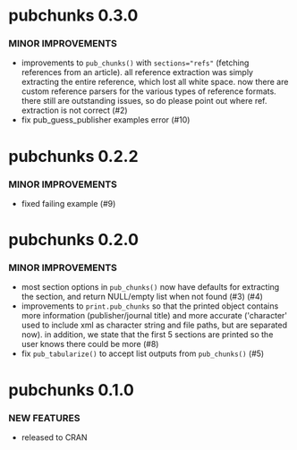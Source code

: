 pubchunks 0.3.0
===============

### MINOR IMPROVEMENTS

* improvements to `pub_chunks()` with `sections="refs"` (fetching references from an article). all reference extraction was simply extracting the entire reference, which lost all white space. now there are custom reference parsers for the various types of reference formats. there still are outstanding issues, so do please point out where ref. extraction is not correct (#2)
* fix pub_guess_publisher examples error (#10)

pubchunks 0.2.2
===============

### MINOR IMPROVEMENTS

* fixed failing example (#9)

pubchunks 0.2.0
===============

### MINOR IMPROVEMENTS

* most section options in `pub_chunks()` now have defaults for extracting the section, and return NULL/empty list when not found (#3) (#4)
* improvements to `print.pub_chunks` so that the printed object contains more information (publisher/journal title) and more accurate ('character' used to include xml as character string and file paths, but are separated now). in addition, we state that the first 5 sections are printed so the user knows there could be more (#8)
* fix `pub_tabularize()` to accept list outputs from `pub_chunks()` (#5)

pubchunks 0.1.0
===============

### NEW FEATURES

* released to CRAN
